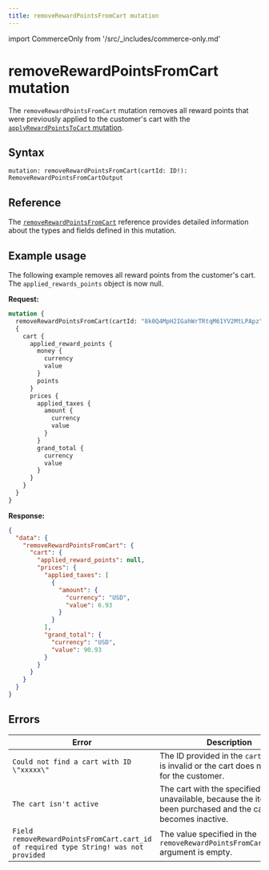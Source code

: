 ```yaml
---
title: removeRewardPointsFromCart mutation
---
```


import CommerceOnly from '/src/_includes/commerce-only.md'

<CommerceOnly />

# removeRewardPointsFromCart mutation

The `removeRewardPointsFromCart` mutation removes all reward points that were previously applied to the customer's cart with the [`applyRewardPointsToCart` mutation](apply-reward-points.md).

## Syntax

`mutation: removeRewardPointsFromCart(cartId: ID!): RemoveRewardPointsFromCartOutput`

## Reference

The [`removeRewardPointsFromCart`](https://developer.adobe.com/commerce/webapi/graphql-api/index.html#mutation-removeRewardPointsFromCart) reference provides detailed information about the types and fields defined in this mutation.

## Example usage

The following example removes all reward points from the customer's cart. The `applied_rewards_points` object is now null.

**Request:**

```graphql
mutation {
  removeRewardPointsFromCart(cartId: "8k0Q4MpH2IGahWrTRtqM61YV2MtLPApz")
  {
    cart {
      applied_reward_points {
        money {
          currency
          value
        }
        points
      }
      prices {
        applied_taxes {
          amount {
            currency
            value
          }
        }
        grand_total {
          currency
          value
        }
      }
    }
  }
}
```

**Response:**

```json
{
  "data": {
    "removeRewardPointsFromCart": {
      "cart": {
        "applied_reward_points": null,
        "prices": {
          "applied_taxes": [
            {
              "amount": {
                "currency": "USD",
                "value": 6.93
              }
            }
          ],
          "grand_total": {
            "currency": "USD",
            "value": 90.93
          }
        }
      }
    }
  }
}
```

## Errors

Error | Description
--- | ---
`Could not find a cart with ID \"xxxxx\"` | The ID provided in the `cart_id` field is invalid or the cart does not exist for the customer.
`The cart isn't active` | The cart with the specified cart ID is unavailable, because the items have been purchased and the cart ID becomes inactive.
`Field removeRewardPointsFromCart.cart_id of required type String! was not provided` | The value specified in the `removeRewardPointsFromCart.cart_id` argument is empty.
